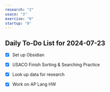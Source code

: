 ```yaml
---
research: "2"
usaco: "3"
exercise: "0"
startup: "0"
---
```


## Daily To-Do List for  2024-07-23

- [x] Set up Obsidian
- [x] USACO Finish Sorting & Searching Practice
- [x] Look up data for research
- [x] Work on AP Lang HW


